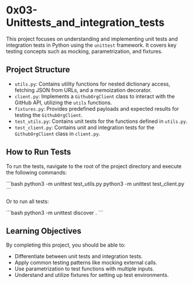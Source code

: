 # 0x03-Unittests_and_integration_tests

This project focuses on understanding and implementing unit tests and integration tests in Python using the `unittest` framework. It covers key testing concepts such as mocking, parametrization, and fixtures.

## Project Structure

-   `utils.py`: Contains utility functions for nested dictionary access, fetching JSON from URLs, and a memoization decorator.
-   `client.py`: Implements a `GithubOrgClient` class to interact with the GitHub API, utilizing the `utils` functions.
-   `fixtures.py`: Provides predefined payloads and expected results for testing the `GithubOrgClient`.
-   `test_utils.py`: Contains unit tests for the functions defined in `utils.py`.
-   `test_client.py`: Contains unit and integration tests for the `GithubOrgClient` class in `client.py`.

## How to Run Tests

To run the tests, navigate to the root of the project directory and execute the following commands:

\`\`\`bash
python3 -m unittest test_utils.py
python3 -m unittest test_client.py
\`\`\`

Or to run all tests:

\`\`\`bash
python3 -m unittest discover .
\`\`\`

## Learning Objectives

By completing this project, you should be able to:
-   Differentiate between unit tests and integration tests.
-   Apply common testing patterns like mocking external calls.
-   Use parametrization to test functions with multiple inputs.
-   Understand and utilize fixtures for setting up test environments.

